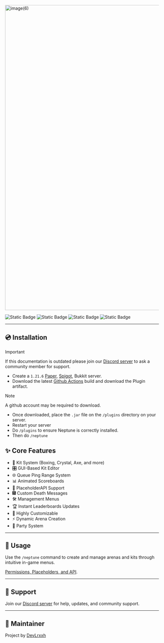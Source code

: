 <img width="2000" height="1000" alt="image(6)" src="https://github.com/user-attachments/assets/76ecdb11-ead6-4598-9d0c-4327503df5ec" />

![Static Badge](https://img.shields.io/badge/Compatible-1?style=flat&logo=spigotmc&label=Spigot&labelColor=yellow&color=white&link=https%3A%2F%2Fwww.spigotmc.org%2F)
![Static Badge](https://img.shields.io/badge/Compatible-1?style=flat&logo=minutemailer&logoColor=black&label=Papermc&labelColor=white&color=grey&link=https%3A%2F%2Fwww.papermc.io%2F)
![Static Badge](https://img.shields.io/badge/Server_Side-1?style=flat&logoColor=black&label=Enviorment&labelColor=white&color=purple&link=https%3A%2F%2Fwww.spigotmc.org%2F)
![Static Badge](https://img.shields.io/badge/100%2B_members-1?style=flat&logo=discord&logoColor=%235865F2&label=discord&labelColor=white&color=yellow&link=https%3A%2F%2Fwww.spigotmc.org%2F)

---

## 💿 Installation
> [!IMPORTANT]
> If this documentation is outdated please join our [Discord server](https://discord.gg/f6rUtpy6y4) to ask a community member for support.
- Create a `1.21.6` [Paper](https://papermc.io/downloads/paper), [Spigot](https://www.spigotmc.org/threads/spigot-bungeecord-1-21-5.684226/), Bukkit server.
- Download the latest [Github Actions](https://github.com/Solara-Development/Neptune/actions) build and download the Plugin artifact.
> [!NOTE]
> A github account may be required to download.
- Once downloaded, place the `.jar` file on the `/plugins` directory on your server.
- Restart your server
- Do `/plugins` to ensure Neptune is correctly installed.
- Then do `/neptune`

## ✨ Core Features

- 🥊 Kit System (Boxing, Crystal, Axe, and more)
- 🎛️ GUI-Based Kit Editor
- 🌐 Queue Ping Range System
- 📊 Animated Scoreboards
- 🧩 PlaceholderAPI Support
- 🎆 Custom Death Messages
- 🛠️ Management Menus
- 🏆 Instant Leaderboards Updates
- 🧩 Highly Customizable
- ⚡ Dynamic Arena Creation
- 📄 Party System

---

## 🧪 Usage

Use the `/neptune` command to create and manage arenas and kits through intuitive in-game menus.

[Permissions, Placeholders, and API](./docs/README.md).

---

## 💬 Support

Join our [Discord server](https://discord.gg/f6rUtpy6y4) for help, updates, and community support.

---

## 👤 Maintainer

Project by [DevLrxxh](https://github.com/Devlrxxh)
